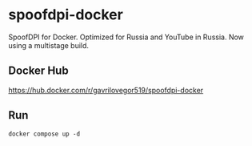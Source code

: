 # spoofdpi-docker
SpoofDPI for Docker. Optimized for Russia and
YouTube in Russia. Now using a multistage build.

## Docker Hub

<https://hub.docker.com/r/gavrilovegor519/spoofdpi-docker>

## Run

```shell
docker compose up -d
```
